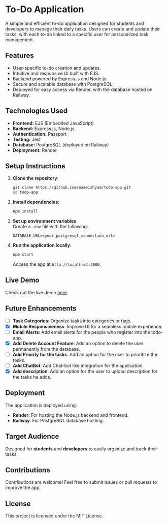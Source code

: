 # To-Do Application

A simple and efficient to-do application designed for students and developers to manage their daily tasks. Users can create and update their tasks, with each to-do linked to a specific user for personalized task management.

## Features

- User-specific to-do creation and updates.
- Intuitive and responsive UI built with EJS.
- Backend powered by Express.js and Node.js.
- Secure and scalable database with PostgreSQL.
- Deployed for easy access via Render, with the database hosted on Railway.

## Technologies Used

- **Frontend:** EJS (Embedded JavaScript)
- **Backend:** Express.js, Node.js
- **Authentication:** Passport
- **Testing:** Jest
- **Database:** PostgreSQL (deployed on Railway)
- **Deployment:** Render

## Setup Instructions

1. **Clone the repository**:

   ```bash
   git clone https://github.com/nameishyam/todo-app.git
   cd todo-app
   ```

2. **Install dependencies**:

   ```bash
   npm install
   ```

3. **Set up environment variables**:  
   Create a `.env` file with the following:

   ```env
   DATABASE_URL=<your_postgresql_connection_url>
   ```

4. **Run the application locally**:
   ```bash
   npm start
   ```
   Access the app at `http://localhost:3000`.

## Live Demo

Check out the live demo [here](https://todo-app-cxrh.onrender.com/).

## Future Enhancements

- [ ] **Task Categories**: Organize tasks into categories or tags.
- [x] **Mobile Responsiveness**: Improve UI for a seamless mobile experience.
- [ ] **Email Alerts**: Add email alerts for the people who register into the todo-app.
- [x] **Add Delete Account Feature**: Add an option to delete the user permanently from the database.
- [ ] **Add Priority for the tasks**: Add an option for the user to prioritize the tasks.
- [ ] **Add ChatBot**: Add Chat-bot like integration for the application.
- [x] **Add description**: Add an option for the user to upload description for the tasks he adds.

## Deployment

The application is deployed using:

- **Render**: For hosting the Node.js backend and frontend.
- **Railway**: For PostgreSQL database hosting.

## Target Audience

Designed for **students** and **developers** to easily organize and track their tasks.

## Contributions

Contributions are welcome! Feel free to submit issues or pull requests to improve the app.

## License

This project is licensed under the MIT License.
